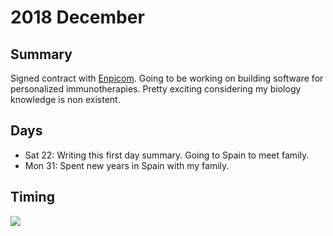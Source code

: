 # 2018 December

## Summary

Signed contract with [Enpicom](https://www.enpicom.com). Going to be working on building software for personalized immunotherapies. Pretty exciting considering my biology knowledge is non existent.

## Days

- Sat 22: Writing this first day summary. Going to Spain to meet family.
- Mon 31: Spent new years in Spain with my family.

## Timing

![](https://i.imgur.com/vjSgM2T.png)
